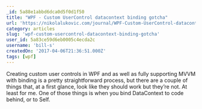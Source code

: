 ```yaml
---
_id: 5a88e1abbd6dca0d5f0d1f50
title: "WPF - Custom UserControl datacontext binding gotcha"
url: 'https://nikolalukovic.com/journal/WPF-Custom-UserControl-datacontext-binding-gotcha.html'
category: articles
slug: 'wpf-custom-usercontrol-datacontext-binding-gotcha'
user_id: 5a83ce59d6eb0005c4ecda2c
username: 'bill-s'
createdOn: '2017-04-06T21:36:51.000Z'
tags: [wpf]
---
```


Creating custom user controls in WPF and as well as fully supporting MVVM with binding is a pretty straightforward process, but there are a couple of things that, at a first glance, look like they should work but they’re not. At least for me. One of those things is when you bind DataContext to code behind, or to Self.
